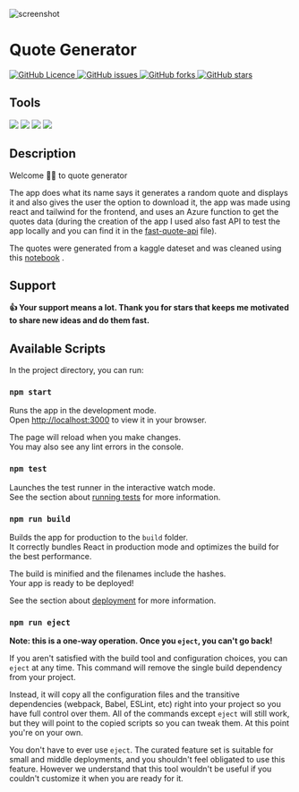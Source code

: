 ![screenshot](https://user-images.githubusercontent.com/46266986/163868560-3abf6b83-8026-4c97-88c7-5f67b98a723c.jpeg)
<h1>
    <b>Quote Generator</b>
</h1>

<p>
   <a href="https://github.com/MahmoudFettal/Plants-Watch/blob/master/LICENSE">
      <img alt="GitHub Licence" src="https://img.shields.io/github/license/MahmoudFettal/quote-generator?style=for-the-badge&label=License"/>
   </a> 
   <a href="https://github.com/MahmoudFettal/Plants-Watch/issues">
      <img alt="GitHub issues" src="https://img.shields.io/github/issues/MahmoudFettal/quote-generatorh?style=for-the-badge&label=Issues"/>
   </a> 
   <a href="https://github.com/MahmoudFettal/Plants-Watch/network/members">
      <img alt="GitHub forks" src="https://img.shields.io/github/forks/MahmoudFettal/quote-generator?style=for-the-badge&logo=github&label=Forks"/>
   </a> 
   <a href="https://github.com/MahmoudFettal/Weekly-Data-Projects/stargazers">
      <img alt="GitHub stars" src="https://img.shields.io/github/stars/MahmoudFettal/quote-generator?style=for-the-badge&logo=github&label=Stars"/>
   </a>
<p>

<h2><b>Tools</b></h2>
<p>
    <img src="https://img.shields.io/badge/react-038C7F?style=for-the-badge&logo=react&logoColor=white"/>
    <img src="https://img.shields.io/badge/azure-038C7F?style=for-the-badge&logo=microsoftazure&logoColor=white"/>
    <img src="https://img.shields.io/badge/fastapi-038C7F?style=for-the-badge&logo=fastapi&logoColor=white"/>
    <img src="https://img.shields.io/badge/tailwindcss-038C7F?style=for-the-badge&logo=tailwindcss&logoColor=white"/>
</p>

<h2><b>Description</b></h2>
<p>
Welcome 👋👋 to quote generator 

The app does what its name says it generates a random quote and displays it and also gives the user the option to download it, the app was made using react and tailwind for the frontend, and uses an Azure function to get the quotes data (during the creation of the app I used also fast API to test the app locally and you can find it in the [fast-quote-api](https://github.com/MahmoudFettal/quote-generator/tree/master/fast-quote-api) file).
  
The quotes were generated from a kaggle dateset and was cleaned using this [notebook](https://github.com/MahmoudFettal/quote-generator/blob/master/quotes-dataset/qoutes_cleaning.ipynb) .
</p>

<h2><b>Support</b></h2>

**:thumbsup: Your support means a lot. Thank you for stars that keeps me motivated to share new ideas and do them fast.**

## Available Scripts

In the project directory, you can run:

### `npm start`

Runs the app in the development mode.\
Open [http://localhost:3000](http://localhost:3000) to view it in your browser.

The page will reload when you make changes.\
You may also see any lint errors in the console.

### `npm test`

Launches the test runner in the interactive watch mode.\
See the section about [running tests](https://facebook.github.io/create-react-app/docs/running-tests) for more information.

### `npm run build`

Builds the app for production to the `build` folder.\
It correctly bundles React in production mode and optimizes the build for the best performance.

The build is minified and the filenames include the hashes.\
Your app is ready to be deployed!

See the section about [deployment](https://facebook.github.io/create-react-app/docs/deployment) for more information.

### `npm run eject`

**Note: this is a one-way operation. Once you `eject`, you can't go back!**

If you aren't satisfied with the build tool and configuration choices, you can `eject` at any time. This command will remove the single build dependency from your project.

Instead, it will copy all the configuration files and the transitive dependencies (webpack, Babel, ESLint, etc) right into your project so you have full control over them. All of the commands except `eject` will still work, but they will point to the copied scripts so you can tweak them. At this point you're on your own.

You don't have to ever use `eject`. The curated feature set is suitable for small and middle deployments, and you shouldn't feel obligated to use this feature. However we understand that this tool wouldn't be useful if you couldn't customize it when you are ready for it.
